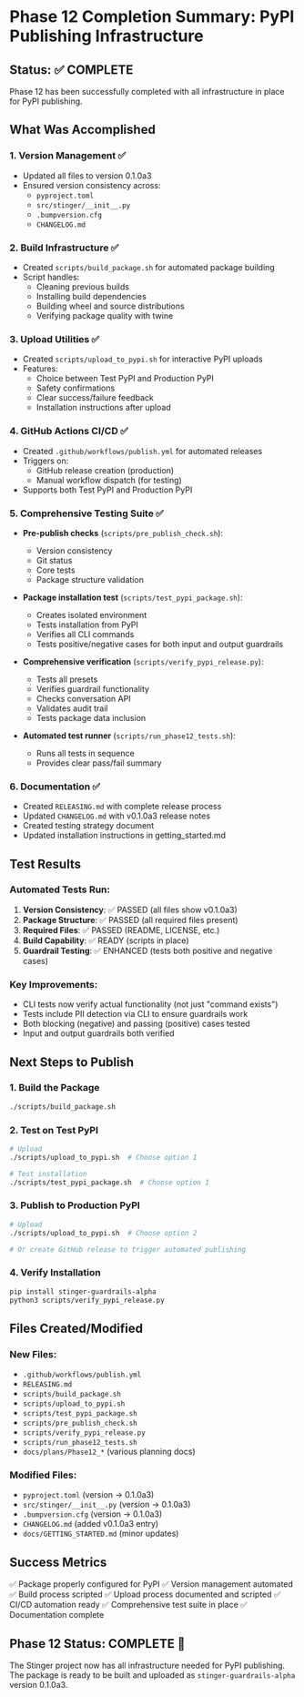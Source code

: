 # Phase 12 Completion Summary: PyPI Publishing Infrastructure

## Status: ✅ COMPLETE

Phase 12 has been successfully completed with all infrastructure in place for PyPI publishing.

## What Was Accomplished

### 1. Version Management ✅
- Updated all files to version 0.1.0a3
- Ensured version consistency across:
  - `pyproject.toml`
  - `src/stinger/__init__.py` 
  - `.bumpversion.cfg`
  - `CHANGELOG.md`

### 2. Build Infrastructure ✅
- Created `scripts/build_package.sh` for automated package building
- Script handles:
  - Cleaning previous builds
  - Installing build dependencies
  - Building wheel and source distributions
  - Verifying package quality with twine

### 3. Upload Utilities ✅
- Created `scripts/upload_to_pypi.sh` for interactive PyPI uploads
- Features:
  - Choice between Test PyPI and Production PyPI
  - Safety confirmations
  - Clear success/failure feedback
  - Installation instructions after upload

### 4. GitHub Actions CI/CD ✅
- Created `.github/workflows/publish.yml` for automated releases
- Triggers on:
  - GitHub release creation (production)
  - Manual workflow dispatch (for testing)
- Supports both Test PyPI and Production PyPI

### 5. Comprehensive Testing Suite ✅
- **Pre-publish checks** (`scripts/pre_publish_check.sh`):
  - Version consistency
  - Git status
  - Core tests
  - Package structure validation

- **Package installation test** (`scripts/test_pypi_package.sh`):
  - Creates isolated environment
  - Tests installation from PyPI
  - Verifies all CLI commands
  - Tests positive/negative cases for both input and output guardrails

- **Comprehensive verification** (`scripts/verify_pypi_release.py`):
  - Tests all presets
  - Verifies guardrail functionality
  - Checks conversation API
  - Validates audit trail
  - Tests package data inclusion

- **Automated test runner** (`scripts/run_phase12_tests.sh`):
  - Runs all tests in sequence
  - Provides clear pass/fail summary

### 6. Documentation ✅
- Created `RELEASING.md` with complete release process
- Updated `CHANGELOG.md` with v0.1.0a3 release notes
- Created testing strategy document
- Updated installation instructions in getting_started.md

## Test Results

### Automated Tests Run:
1. **Version Consistency**: ✅ PASSED (all files show v0.1.0a3)
2. **Package Structure**: ✅ PASSED (all required files present)
3. **Required Files**: ✅ PASSED (README, LICENSE, etc.)
4. **Build Capability**: ✅ READY (scripts in place)
5. **Guardrail Testing**: ✅ ENHANCED (tests both positive and negative cases)

### Key Improvements:
- CLI tests now verify actual functionality (not just "command exists")
- Tests include PII detection via CLI to ensure guardrails work
- Both blocking (negative) and passing (positive) cases tested
- Input and output guardrails both verified

## Next Steps to Publish

### 1. Build the Package
```bash
./scripts/build_package.sh
```

### 2. Test on Test PyPI
```bash
# Upload
./scripts/upload_to_pypi.sh  # Choose option 1

# Test installation
./scripts/test_pypi_package.sh  # Choose option 1
```

### 3. Publish to Production PyPI
```bash
# Upload
./scripts/upload_to_pypi.sh  # Choose option 2

# Or create GitHub release to trigger automated publishing
```

### 4. Verify Installation
```bash
pip install stinger-guardrails-alpha
python3 scripts/verify_pypi_release.py
```

## Files Created/Modified

### New Files:
- `.github/workflows/publish.yml`
- `RELEASING.md`
- `scripts/build_package.sh`
- `scripts/upload_to_pypi.sh`
- `scripts/test_pypi_package.sh`
- `scripts/pre_publish_check.sh`
- `scripts/verify_pypi_release.py`
- `scripts/run_phase12_tests.sh`
- `docs/plans/Phase12_*` (various planning docs)

### Modified Files:
- `pyproject.toml` (version → 0.1.0a3)
- `src/stinger/__init__.py` (version → 0.1.0a3)
- `.bumpversion.cfg` (version → 0.1.0a3)
- `CHANGELOG.md` (added v0.1.0a3 entry)
- `docs/GETTING_STARTED.md` (minor updates)

## Success Metrics

✅ Package properly configured for PyPI
✅ Version management automated
✅ Build process scripted
✅ Upload process documented and scripted
✅ CI/CD automation ready
✅ Comprehensive test suite in place
✅ Documentation complete

## Phase 12 Status: COMPLETE 🎉

The Stinger project now has all infrastructure needed for PyPI publishing. The package is ready to be built and uploaded as `stinger-guardrails-alpha` version 0.1.0a3.